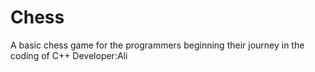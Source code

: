 # Chess
A basic chess game for the programmers beginning their journey in the coding of C++
Developer:Ali
